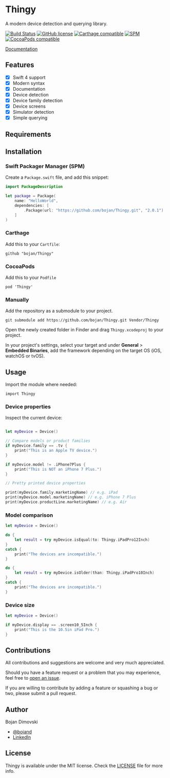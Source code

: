 # Thingy
A modern device detection and querying library.

[![Build Status](https://www.bitrise.io/app/5638e96850380bcf/status.svg?token=ATvHHXw6RMbyde-i0FPV_w)](https://www.bitrise.io/app/5638e96850380bcf)
[![GitHub license](https://img.shields.io/badge/license-MIT-lightgrey.svg)](https://raw.githubusercontent.com/bojan/Thingy/master/LICENSE)
[![Carthage compatible](https://img.shields.io/badge/Carthage-compatible-4BC51D.svg)](https://github.com/Carthage/Carthage)
[![SPM](https://img.shields.io/badge/SPM-compatible-brightgreen.svg)](https://github.com/apple/swift-package-manager)
[![CocoaPods compatible](https://img.shields.io/cocoapods/v/Thingy.svg)](https://cocoapods.org/pods/Thingy)

[Documentation](https://bojan.github.io/Thingy)

## Features

- [x] Swift 4 support
- [x] Modern syntax
- [x] Documentation
- [x] Device detection
- [x] Device family detection
- [x] Device screens
- [x] Simulator detection
- [x] Simple querying

## Requirements

## Installation

### Swift Packager Manager (SPM)

Create a `Package.swift` file, and add this snippet:

``` swift
import PackageDescription

let package = Package(
    name: "HelloWorld",
    dependencies: [
        .Package(url: "https://github.com/bojan/Thingy.git", "2.0.1")
    ]
)
```

### Carthage

Add this to your `Cartfile`:

```
github "bojan/Thingy"
```

### CocoaPods

Add this to your `Podfile`

```
pod 'Thingy'
```

### Manually

Add the repository as a submodule to your project.

```
git submodule add https://github.com/bojan/Thingy.git Vendor/Thingy
```

Open the newly created folder in Finder and drag `Thingy.xcodeproj` to your project.

In your project's settings, select your target and under **General** > **Embedded Binaries**, add the framework depending on the target OS (iOS, watchOS or tvOS).

## Usage

Import the module where needed:

```
import Thingy
```

### Device properties

Inspect the current device:

```swift

let myDevice = Device()

// Compare models or product families
if myDevice.family == .tv {
    print("This is an Apple TV device.")
}

if myDevice.model != .iPhone7Plus {
    print("This is NOT an iPhone 7 Plus.")
}

// Pretty printed device properties

print(myDevice.family.marketingName) // e.g. iPad
print(myDevice.model.marketingName) // e.g. iPhone 7 Plus
print(myDevice.productLine.marketingName) // e.g. Air

```

### Model comparison

```swift
let myDevice = Device()

do {
    let result = try myDevice.isEqual(to: Thingy.iPadPro12Inch)
}
catch {
    print("The devices are incompatible.")
}

do {
    let result = try myDevice.isOlder(than: Thingy.iPadPro10Inch)
}
catch {
    print("The devices are incompatible.")
}
```

### Device size

```swift
let myDevice = Device()

if myDevice.display == .screen10_5Inch {
    print("This is the 10.5in iPad Pro.")
}

```

## Contributions

All contributions and suggestions are welcome and very much appreciated.

Should you have a feature request or a problem that you may experience, feel free to [open an issue](https://github.com/bojan/Thingy/issues/new).

If you are willing to contribute by adding a feature or squashing a bug or two, please submit a pull request.

## Author

Bojan Dimovski
- [@bojand](https://twitter.com/bojand)
- [LinkedIn](http://linkedin.com/in/bdimovski)

## License

Thingy is available under the MIT license. Check the [LICENSE](https://raw.githubusercontent.com/bojan/Thingy/master/LICENSE) file for more info.
